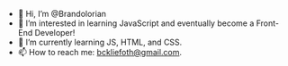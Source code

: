 - 👋 Hi, I’m @Brandolorian
- 👀 I’m interested in learning JavaScript and eventually become a Front-End Developer!
- 🌱 I’m currently learning JS, HTML, and CSS.
- 📫 How to reach me: bckliefoth@gmail.com.

<!---
Brandolorian/Brandolorian is a ✨ special ✨ repository because its `README.md` (this file) appears on your GitHub profile.
You can click the Preview link to take a look at your changes.
--->
